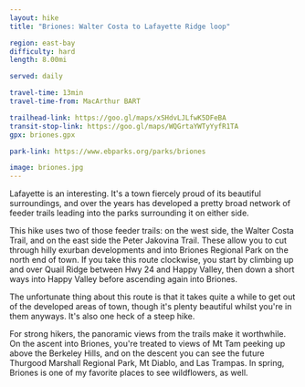 ```yaml
---
layout: hike
title: "Briones: Walter Costa to Lafayette Ridge loop"

region: east-bay
difficulty: hard
length: 8.00mi

served: daily

travel-time: 13min
travel-time-from: MacArthur BART

trailhead-link: https://goo.gl/maps/xSHdvLJLfwK5DFeBA
transit-stop-link: https://goo.gl/maps/WQGrtaYWTyYyfR1TA
gpx: briones.gpx

park-link: https://www.ebparks.org/parks/briones

image: briones.jpg
---
```


Lafayette is an interesting. It's a town fiercely proud of its beautiful surroundings, and over the years has developed a pretty broad network of feeder trails leading into the parks surrounding it on either side.

This hike uses two of those feeder trails: on the west side, the Walter Costa Trail, and on the east side the Peter Jakovina Trail. These allow you to cut through hilly exurban developments and into Briones Regional Park on the north end of town. If you take this route clockwise, you start by climbing up and over Quail Ridge between Hwy 24 and Happy Valley, then down a short ways into Happy Valley before ascending again into Briones. 

The unfortunate thing about this route is that it takes quite a while to get out of the developed areas of town, though it's plenty beautiful whilst you're in them anyways. It's also one heck of a steep hike.

For strong hikers, the panoramic views from the trails make it worthwhile. On the ascent into Briones, you're treated to views of Mt Tam peeking up above the Berkeley Hills, and on the descent you can see the future Thurgood Marshall Regional Park, Mt Diablo, and Las Trampas. In spring, Briones is one of my favorite places to see wildflowers, as well.